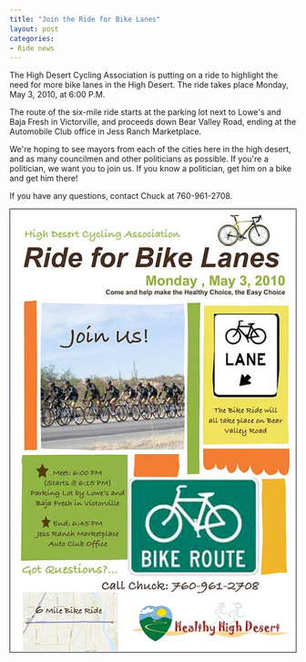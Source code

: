 ```yaml
---
title: "Join the Ride for Bike Lanes"
layout: post
categories:
- Ride news
---
```


The High Desert Cycling Association is putting on a ride to highlight the need for more bike lanes in the High Desert. The ride takes place Monday, May 3, 2010, at 6:00 P.M.

The route of the six-mile ride starts at the parking lot next to Lowe's and Baja Fresh in Victorville, and proceeds down Bear Valley Road, ending at the Automobile Club office in Jess Ranch Marketplace.

We're hoping to see mayors from each of the cities here in the high desert, and as many councilmen and other politicians as possible. If you're a politician, we want you to join us. If you know a politician, get him on a bike and get him there!

If you have any questions, contact Chuck at 760-961-2708.

![2010 Ride for Bike Lanes poster](/assets/img/2010/04/03-ride-poster.jpg)
